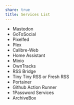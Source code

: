 ```yaml
---
share: true
title: Services List
---
```


- Mastodon
- GoToSocial
- Pixelfed
- Plex
- Calibre-Web
- Home Assistant
- Minio
- OwnTracks
- RSS Bridge
- Tiny Tiny RSS or Fresh RSS
- Portainer
- Github Action Runner
- 1Password Services
- ArchiveBox